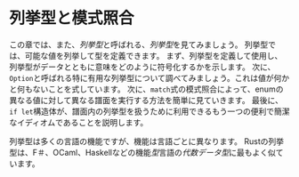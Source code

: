 # 列挙型と模式照合

この章では、また、*列挙型*と呼ばれる、*列挙型*を見てみましょう。
列挙型では、可能な値を列挙して型を定義できます。
まず、列挙型を定義して使用し、列挙型がデータとともに意味をどのように符号化するかを示します。
次に、`Option`と呼ばれる特に有用な列挙型について調べてみましょう。これは値が何かと何もないことを式しています。
次に、`match`式の模式照合によって、enumの異なる値に対して異なる譜面を実行する方法を簡単に見ていきます。
最後に、`if let`構造体が、譜面内の列挙型を扱うために利用できるもう一つの便利で簡潔なイディオムであることを説明します。

列挙型は多くの言語の機能ですが、機能は言語ごとに異なります。
Rustの列挙型は、F＃、OCaml、Haskellなどの機能*型*言語の*代数データ型*に最もよく似ています。
